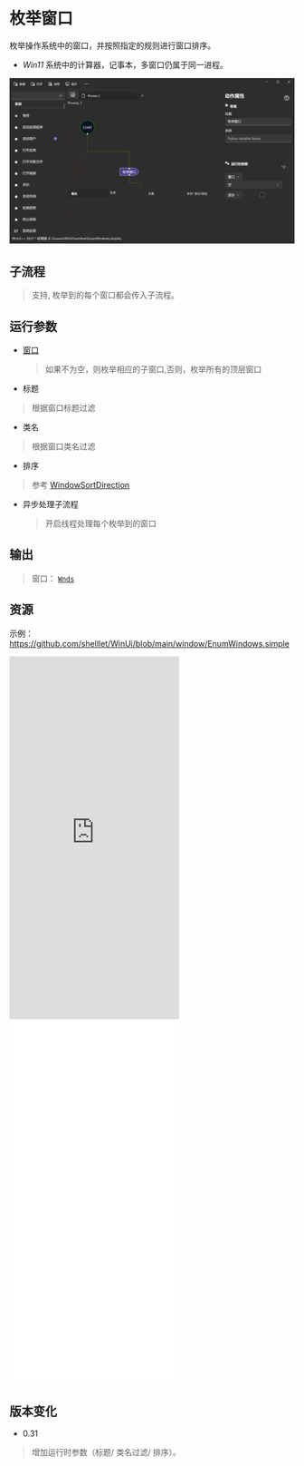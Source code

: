 # 枚举窗口 
枚举操作系统中的窗口，并按照指定的规则进行窗口排序。

* *Win11* 系统中的计算器，记事本，多窗口仍属于同一进程。

![EnumWindows](./images/10.png ':size=90%')

## 子流程
> 支持, 枚举到的每个窗口都会传入子流程。


## 运行参数

* [窗口](./types/Wnd.md)
  > 如果不为空，则枚举相应的子窗口,否则，枚举所有的顶层窗口
* 标题
> 根据窗口标题过滤
* 类名
> 根据窗口类名过滤

* 排序
> 参考 [WindowSortDirection](../enums/WindowSortDirection.md)
* 异步处理子流程
  > 开启线程处理每个枚举到的窗口
## 输出

> 窗口： [`Wnds`](./types/Wnd.md)    

## 资源

示例：https://github.com/shelllet/WinUi/blob/main/window/EnumWindows.simple

<iframe type="text/html" height="640px" src="https://www.youtube.com/embed/bnrfNystwcs" frameborder="0"></iframe>

<iframe src="//player.bilibili.com/player.html?bvid=BV1T8411v78a&page=1&autoplay=0" height='640px' scrolling="no" frameborder="no" framespacing="0" allowfullscreen="true"></iframe>


## 版本变化

* 0.31
> 增加运行时参数（标题/ 类名过滤/ 排序）。